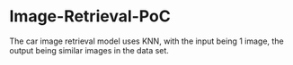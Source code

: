 # Image-Retrieval-PoC
The car image retrieval model uses KNN, with the input being 1 image, the output being similar images in the data set.
